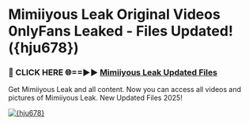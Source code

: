 # Mimiiyous Leak Original Videos 0nlyFans Leaked - Files Updated! ({hju678})

<h3>🔴 CLICK HERE 🌐==►► <a href="https://tinyurl.com/ms9xzufz" rel="nofollow">Mimiiyous Leak Updated Files</a></h3>

Get Mimiiyous Leak and all content. Now you can access all videos and pictures of Mimiiyous Leak. New Updated Files 2025!

[![{hju678}](https://i.imgur.com/PQ7UWWw.gif)](https://tinyurl.com/ms9xzufz)
